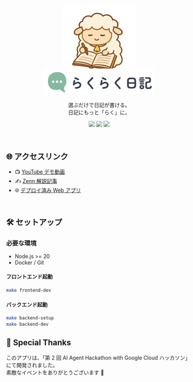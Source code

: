 <p align="center">
  <img src="./docs/img/loading.png" alt="らくらく日記" width="200" ><br>
  <img src="./docs/img/logo.png" alt="ロゴ" width="300" style="margin-top:-30px">
</p>

<p align="center">
選ぶだけで日記が書ける。<br>
日記にもっと「らく」に。
</p>

<p align="center">
  <a href="https://youtu.be/koVrE56KlWs" target="_blank" rel="noopener noreferrer"><img src="https://img.shields.io/badge/🎥-Demo%20Movie-red?style=flat-square"></a>
  <a href="https://zenn.dev/yamadamadamada/articles/2037f9bad4775c" target="_blank" rel="noopener noreferrer"><img src="https://img.shields.io/badge/Zenn-解説記事-blue?style=flat-square&logo=zenn"></a>
  <a href="https://github.com/yourusername/rakuraku-diary" target="_blank" rel="noopener noreferrer"><img src="https://img.shields.io/github/stars/yourusername/rakuraku-diary?style=social"></a>
</p>
<br>

## 🌐 アクセスリンク

- 📺 [YouTube デモ動画](https://youtu.be/koVrE56KlWs)
- ✍️ [Zenn 解説記事](https://zenn.dev/yamadamadamada/articles/2037f9bad4775c)
- 🌐 [デプロイ済み Web アプリ](https://frontend-8279078048.asia-northeast1.run.app/first-setting)

<br>

## 🛠 セットアップ

### 必要な環境

- Node.js >= 20
- Docker / Git

#### フロントエンド起動

```bash
make frontend-dev
```

#### バックエンド起動

```bash
make backend-setup
make backend-dev
```

## 🐾 Special Thanks

このアプリは、「第 2 回 AI Agent Hackathon with Google Cloud ハッカソン」 にて開発されました。<br>
素敵なイベントをありがとうございます 💖
